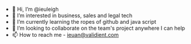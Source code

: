 - 👋 Hi, I’m @ieuleigh
- 👀 I’m interested in business, sales and legal tech
- 🌱 I’m currently learning the ropes of github and java script 
- 💞️ I’m looking to collaborate on the team's project anywhere I can help
- 📫 How to reach me - ieuan@validient.com

<!---
ieuleigh/ieuleigh is a ✨ special ✨ repository because its `README.md` (this file) appears on your GitHub profile.
You can click the Preview link to take a look at your changes.
--->
